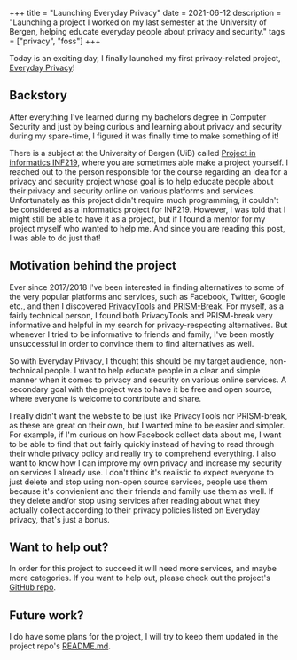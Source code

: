 +++
title = "Launching Everyday Privacy"
date = 2021-06-12
description = "Launching a project I worked on my last semester at the University of Bergen, helping educate everyday people about privacy and security."
tags = ["privacy", "foss"] 
+++

Today is an exciting day, I finally launched my first privacy-related project, [Everyday Privacy](https://everyday-privacy.com)!

## Backstory
After everything I've learned during my bachelors degree in Computer Security and just by being curious and learning about privacy and security during my spare-time, I figured it was finally time to make something of it!

There is a subject at the University of Bergen (UiB) called [Project in informatics INF219](https://www.uib.no/en/course/INF219), where you are sometimes able make a project yourself. I reached out to the person responsible for the course regarding an idea for a privacy and security project whose goal is to help educate people about their privacy and security online on various platforms and services. 
Unfortunately as this project didn't require much programming, it couldn't be considered as a informatics project for INF219. However, I was told that I might still be able to have it as a project, but if I found a mentor for my project myself who wanted to help me. And since you are reading this post, I was able to do just that!

## Motivation behind the project

Ever since 2017/2018 I've been interested in finding alternatives to some of the very popular platforms and services, such as Facebook, Twitter, Google etc., and then I discovered [PrivacyTools](https://privacytools.io) and [PRISM-Break](https://prism-break.org).
For myself, as a fairly technical person, I found both PrivacyTools and PRISM-break very informative and helpful in my search for privacy-respecting alternatives.
But whenever I tried to be informative to friends and family, I've been mostly unsuccessful in order to convince them to find alternatives as well.

So with Everyday Privacy, I thought this should be my target audience, non-technical people. I want to help educate people in a clear and simple manner when it comes to privacy and security on various online services. A secondary goal with the project was to have it be free and open source, where everyone is welcome to contribute and share.

I really didn't want the website to be just like PrivacyTools nor PRISM-break, as these are great on their own, but I wanted mine to be easier and simpler. For example, if I'm curious on how Facebook collect data about me, I want to be able to find that out fairly quickly instead of having to read through their whole privacy policy and really try to comprehend everything. I also want to know how I can improve my own privacy and increase my security on services I already use. I
don't think it's realistic to expect everyone to just delete and stop using non-open source services, people use them because it's convienient and their friends and family use them as well.
If they delete and/or stop using services after reading about what they actually collect according to their privacy policies listed on Everyday privacy, that's just a bonus.

## Want to help out?

In order for this project to succeed it will need more services, and maybe more categories. If you want to help out, please check out the project's [GitHub repo](https://github.com/timharek/everyday-privacy).

## Future work?

I do have some plans for the project, I will try to keep them updated in the project repo's [README.md](https://github.com/timharek/everyday-privacy#future-goals).

